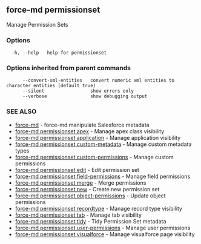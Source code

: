 ## force-md permissionset

Manage Permission Sets

### Options

```
  -h, --help   help for permissionset
```

### Options inherited from parent commands

```
      --convert-xml-entities   convert numeric xml entities to character entities (default true)
      --silent                 show errors only
      --verbose                show debugging output
```

### SEE ALSO

* [force-md](force-md.md)	 - force-md manipulate Salesforce metadata
* [force-md permissionset apex](force-md_permissionset_apex.md)	 - Manage apex class visibility
* [force-md permissionset application](force-md_permissionset_application.md)	 - Manage application visibility
* [force-md permissionset custom-metadata](force-md_permissionset_custom-metadata.md)	 - Manage custom metadata types
* [force-md permissionset custom-permissions](force-md_permissionset_custom-permissions.md)	 - Manage custom permissions
* [force-md permissionset edit](force-md_permissionset_edit.md)	 - Edit permission set
* [force-md permissionset field-permissions](force-md_permissionset_field-permissions.md)	 - Manage field permissions
* [force-md permissionset merge](force-md_permissionset_merge.md)	 - Merge permissions
* [force-md permissionset new](force-md_permissionset_new.md)	 - Create new permission set
* [force-md permissionset object-permissions](force-md_permissionset_object-permissions.md)	 - Update object permissions
* [force-md permissionset recordtype](force-md_permissionset_recordtype.md)	 - Manage record type visibility
* [force-md permissionset tab](force-md_permissionset_tab.md)	 - Manage tab visibility
* [force-md permissionset tidy](force-md_permissionset_tidy.md)	 - Tidy Permission Set metadata
* [force-md permissionset user-permissions](force-md_permissionset_user-permissions.md)	 - Manage user permissions
* [force-md permissionset visualforce](force-md_permissionset_visualforce.md)	 - Manage visualforce page visibility

